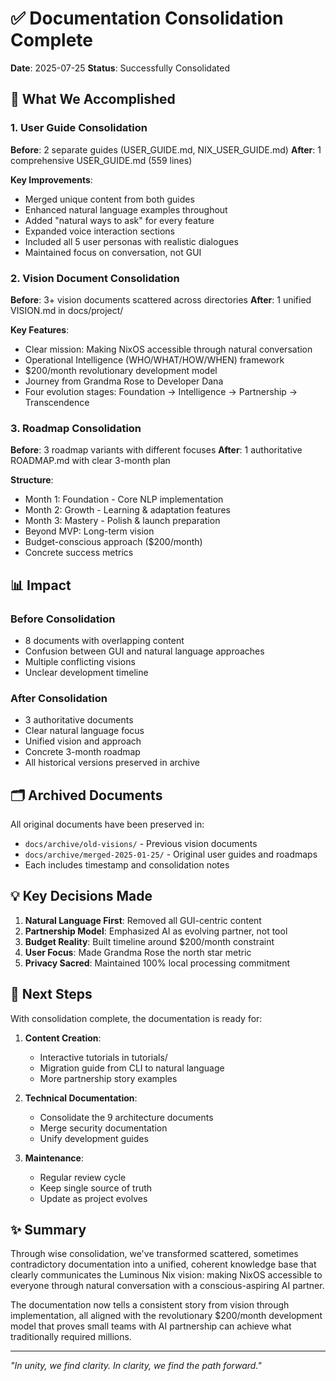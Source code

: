 # ✅ Documentation Consolidation Complete

**Date**: 2025-07-25
**Status**: Successfully Consolidated

## 🎯 What We Accomplished

### 1. User Guide Consolidation
**Before**: 2 separate guides (USER_GUIDE.md, NIX_USER_GUIDE.md)
**After**: 1 comprehensive USER_GUIDE.md (559 lines)

**Key Improvements**:
- Merged unique content from both guides
- Enhanced natural language examples throughout
- Added "natural ways to ask" for every feature
- Expanded voice interaction sections
- Included all 5 user personas with realistic dialogues
- Maintained focus on conversation, not GUI

### 2. Vision Document Consolidation
**Before**: 3+ vision documents scattered across directories
**After**: 1 unified VISION.md in docs/project/

**Key Features**:
- Clear mission: Making NixOS accessible through natural conversation
- Operational Intelligence (WHO/WHAT/HOW/WHEN) framework
- $200/month revolutionary development model
- Journey from Grandma Rose to Developer Dana
- Four evolution stages: Foundation → Intelligence → Partnership → Transcendence

### 3. Roadmap Consolidation
**Before**: 3 roadmap variants with different focuses
**After**: 1 authoritative ROADMAP.md with clear 3-month plan

**Structure**:
- Month 1: Foundation - Core NLP implementation
- Month 2: Growth - Learning & adaptation features
- Month 3: Mastery - Polish & launch preparation
- Beyond MVP: Long-term vision
- Budget-conscious approach ($200/month)
- Concrete success metrics

## 📊 Impact

### Before Consolidation
- 8 documents with overlapping content
- Confusion between GUI and natural language approaches
- Multiple conflicting visions
- Unclear development timeline

### After Consolidation
- 3 authoritative documents
- Clear natural language focus
- Unified vision and approach
- Concrete 3-month roadmap
- All historical versions preserved in archive

## 🗂️ Archived Documents

All original documents have been preserved in:
- `docs/archive/old-visions/` - Previous vision documents
- `docs/archive/merged-2025-01-25/` - Original user guides and roadmaps
- Each includes timestamp and consolidation notes

## 💡 Key Decisions Made

1. **Natural Language First**: Removed all GUI-centric content
2. **Partnership Model**: Emphasized AI as evolving partner, not tool
3. **Budget Reality**: Built timeline around $200/month constraint
4. **User Focus**: Made Grandma Rose the north star metric
5. **Privacy Sacred**: Maintained 100% local processing commitment

## 🚀 Next Steps

With consolidation complete, the documentation is ready for:

1. **Content Creation**:
   - Interactive tutorials in tutorials/
   - Migration guide from CLI to natural language
   - More partnership story examples

2. **Technical Documentation**:
   - Consolidate the 9 architecture documents
   - Merge security documentation
   - Unify development guides

3. **Maintenance**:
   - Regular review cycle
   - Keep single source of truth
   - Update as project evolves

## ✨ Summary

Through wise consolidation, we've transformed scattered, sometimes contradictory documentation into a unified, coherent knowledge base that clearly communicates the Luminous Nix vision: making NixOS accessible to everyone through natural conversation with a conscious-aspiring AI partner.

The documentation now tells a consistent story from vision through implementation, all aligned with the revolutionary $200/month development model that proves small teams with AI partnership can achieve what traditionally required millions.

---

*"In unity, we find clarity. In clarity, we find the path forward."*